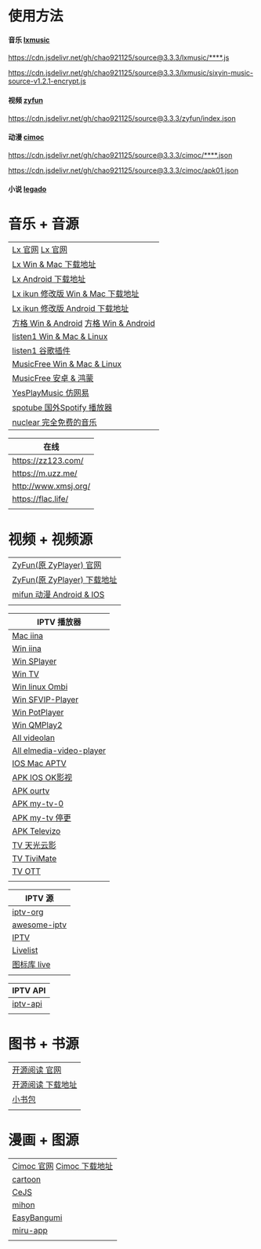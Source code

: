 # 使用方法
#### 音乐 [lxmusic](lxmusic)
https://cdn.jsdelivr.net/gh/chao921125/source@3.3.3/lxmusic/****.js

https://cdn.jsdelivr.net/gh/chao921125/source@3.3.3/lxmusic/sixyin-music-source-v1.2.1-encrypt.js
#### 视频 [zyfun](zyfun)
https://cdn.jsdelivr.net/gh/chao921125/source@3.3.3/zyfun/index.json
#### 动漫 [cimoc](cimoc)
https://cdn.jsdelivr.net/gh/chao921125/source@3.3.3/cimoc/****.json

https://cdn.jsdelivr.net/gh/chao921125/source@3.3.3/cimoc/apk01.json
#### 小说 [legado](legado)

# 音乐 + 音源
|                                                                                        |
|----------------------------------------------------------------------------------------|
| [Lx 官网](https://lxmusic.toside.cn/) [Lx 官网](https://docs.lxmusic.top/)                 |
| [Lx Win & Mac 下载地址](https://github.com/lyswhut/lx-music-desktop/releases)              |
| [Lx Android 下载地址](https://github.com/lyswhut/lx-music-mobile/releases)                 |
| [Lx ikun 修改版 Win & Mac 下载地址](https://github.com/ikunshare/ikun-music-desktop/releases) |
| [Lx ikun 修改版 Android 下载地址](https://github.com/ikunshare/ikun-music-mobile/releases)    |
| [方格 Win & Android](http://fonger.top/) [方格 Win & Android](http://morin.vin/)           |
| [listen1 Win & Mac & Linux](https://github.com/listen1/listen1_desktop)                |
| [listen1 谷歌插件](https://github.com/listen1/listen1_chrome_extension)                    |
| [MusicFree Win & Mac & Linux](https://github.com/maotoumao/MusicFreeDesktop)           |
| [MusicFree 安卓 & 鸿蒙](https://github.com/maotoumao/MusicFree)                            |
| [YesPlayMusic 仿网易](https://github.com/qier222/YesPlayMusic)                            |
| [spotube 国外Spotify 播放器](https://github.com/KRTirtho/spotube)                           |
| [nuclear 完全免费的音乐](https://github.com/nukeop/nuclear)                                   |

| 在线                   |
|----------------------|
| https://zz123.com/   |
| https://m.uzz.me/    |
| http://www.xmsj.org/ |
| https://flac.life/   |
|                      |

# 视频 + 视频源
|                                                                               |
|-------------------------------------------------------------------------------|
| [ZyFun(原 ZyPlayer) 官网](https://github.com/Hiram-Wong/ZyPlayer)                |
| [ZyFun(原 ZyPlayer) 下载地址](https://github.com/Hiram-Wong/ZyPlayer/releases)     |
| [mifun 动漫 Android & IOS](https://github.com/Carole007/midm-release)           |
|                                                                               |

| IPTV 播放器                                                          |
|-------------------------------------------------------------------|
| [Mac iina](https://iina.io/)                                      |
| [Win iina](https://potplayer.org/en/index.html)                   |
| [Win SPlayer](https://github.com/imsyy/SPlayer/releases)          |
| [Win TV](https://github.com/Guovin/TV/releases)                   |
| [Win linux Ombi](https://github.com/Ombi-app/Ombi)                |
| [Win SFVIP-Player]()                                              |
| [Win PotPlayer]()                                                 |
| [Win QMPlay2]()                                                   |
| [All videolan](https://www.videolan.org/)                         |
| [All elmedia-video-player](https://www.elmedia-video-player.com/) |
| [IOS Mac APTV](https://aptv.app/home)                             |
| [APK IOS OK影视]()                                                  |
| [APK ourtv](https://github.com/andandroidor/ourtv)                |
| [APK my-tv-0](https://github.com/lizongying/my-tv-0)              |
| [APK my-tv 停更](https://github.com/lizongying/my-tv)               |
| [APK Televizo]()                                                  |
| [TV 天光云影](https://tmxk.pp.ua/)                                    |
| [TV TiviMate]()                                                   |
| [TV OTT]()                                                        |
|                                                                   |

| IPTV 源                                                   |
|----------------------------------------------------------|
| [iptv-org](https://github.com/iptv-org/iptv)             |
| [awesome-iptv](https://github.com/iptv-org/awesome-iptv) |
| [IPTV](https://github.com/joevess/IPTV)                  |
| [Livelist](https://github.com/Rivens7/Livelist)          |
| [图标库 live](https://github.com/fanmingming/live)          |
|                                                          |

| IPTV API                                       |
|------------------------------------------------|
| [iptv-api](https://github.com/Guovin/iptv-api) |
|                                                |

# 图书 + 书源
|                                                        |
|--------------------------------------------------------|
| [开源阅读 官网](https://gedoor.github.io/)                   |
| [开源阅读 下载地址](https://github.com/gedoor/legado/releases) |
| [小书包]()                                                |
|                                                        |

# 漫画 + 图源
|                                                                                                       |
|-------------------------------------------------------------------------------------------------------|
| [Cimoc 官网](https://github.com/Haleydu/Cimoc)  [Cimoc 下载地址](https://github.com/Haleydu/Cimoc/releases) |
| [cartoon](https://github.com/hongchacha/cartoon)                                                      |
| [CeJS](https://github.com/kanasimi/work_crawler)                                                      |
| [mihon](https://github.com/mihonapp/mihon)                                                            |
| [EasyBangumi](https://github.com/easybangumiorg/EasyBangumi)                                          |
| [miru-app](https://github.com/miru-project/miru-app/tree/dev)                                         |
|                                                                                                       |
